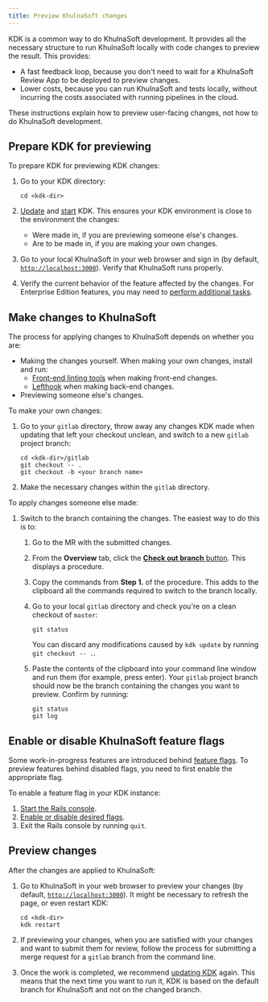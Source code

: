 ```yaml
---
title: Preview KhulnaSoft changes
---
```


KDK is a common way to do KhulnaSoft development. It provides all the necessary structure to run KhulnaSoft
locally with code changes to preview the result. This provides:

- A fast feedback loop, because you don't need to wait for a KhulnaSoft Review App to be deployed to
  preview changes.
- Lower costs, because you can run KhulnaSoft and tests locally, without incurring the
  costs associated with running pipelines in the cloud.

These instructions explain how to preview user-facing changes, not how to do KhulnaSoft
development.

## Prepare KDK for previewing

To prepare KDK for previewing KDK changes:

1. Go to your KDK directory:

   ```shell
   cd <kdk-dir>
   ```

1. [Update](../kdk_commands.md#update-kdk) and [start](../kdk_commands.md#start-kdk-and-basic-commands) KDK. This ensures your
   KDK environment is close to the environment the changes:
   - Were made in, if you are previewing someone else's changes.
   - Are to be made in, if you are making your own changes.
1. Go to your local KhulnaSoft in your web browser and sign in (by default, [`http://localhost:3000`](http://localhost:3000)).
   Verify that KhulnaSoft runs properly.
1. Verify the current behavior of the feature affected by the changes. For Enterprise Edition
   features, you may need to [perform additional tasks](../_index.md#use-gitlab-enterprise-features).

## Make changes to KhulnaSoft

The process for applying changes to KhulnaSoft depends on whether you are:

- Making the changes yourself. When making your own changes, install and run:
  - [Front-end linting tools](https://docs.gitlab.com/ee/development/fe_guide/tooling.html)
    when making front-end changes.
  - [Lefthook](https://docs.gitlab.com/ee/development/contributing/style_guides.html#pre-commit-static-analysis)
    when making back-end changes.
- Previewing someone else's changes.

To make your own changes:

1. Go to your `gitlab` directory, throw away any changes KDK made when updating that left your
   checkout unclean, and switch to a new `gitlab` project branch:

   ```shell
   cd <kdk-dir>/gitlab
   git checkout -- .
   git checkout -b <your branch name>
   ```

1. Make the necessary changes within the `gitlab` directory.

To apply changes someone else made:

1. Switch to the branch containing the changes. The easiest way to do this is to:
   1. Go to the MR with the submitted changes.
   1. From the **Overview** tab, click the [**Check out branch** button](https://docs.gitlab.com/ee/user/project/merge_requests/index.html#merge-request-navigation-tabs-at-the-top).
      This displays a procedure.
   1. Copy the commands from **Step 1.** of the procedure. This adds to the clipboard all the
      commands required to switch to the branch locally.
   1. Go to your local `gitlab` directory and check you're on a clean checkout of `master`:

      ```shell
      git status
      ```

      You can discard any modifications caused by `kdk update` by running `git checkout -- .`.

   1. Paste the contents of the clipboard into your command line window and run them (for example, press enter). Your `gitlab` project
      branch should now be the branch containing the changes you want to preview. Confirm by
      running:

      ```shell
      git status
      git log
      ```

## Enable or disable KhulnaSoft feature flags

Some work-in-progress features are introduced behind [feature flags](https://docs.gitlab.com/ee/development/feature_flags/index.html).
To preview features behind disabled flags, you need to first enable the appropriate flag.

To enable a feature flag in your KDK instance:

1. [Start the Rails console](rails_console.md).
1. [Enable or disable desired flags](https://docs.gitlab.com/ee/administration/feature_flags.html#enable-or-disable-the-feature).
1. Exit the Rails console by running `quit`.

## Preview changes

After the changes are applied to KhulnaSoft:

1. Go to KhulnaSoft in your web browser to preview your changes (by default, [`http://localhost:3000`](http://localhost:3000)).
   It might be necessary to refresh the page, or even restart KDK:

   ```shell
   cd <kdk-dir>
   kdk restart
   ```

1. If previewing your changes, when you are satisfied with your changes and want to submit them for
   review, follow the process for submitting a merge request for a `gitlab` branch from the command
   line.
1. Once the work is completed, we recommend [updating KDK](../kdk_commands.md#update-kdk) again. This means that the
   next time you want to run it, KDK is based on the default branch for KhulnaSoft and not on the changed branch.
